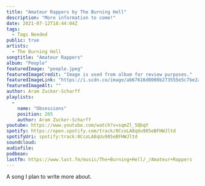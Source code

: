 ```yaml
---
title: "Amateur Rappers by The Burning Hell"
description: "More information to come!"
date: 2021-07-12T18:44:04Z
tags:
  - Tags Needed
public: true
artists:
  - The Burning Hell
songtitle: "Amateur Rappers"
album: "People"
featuredImage: "people.jpeg"
featuredImageCredit: "Image is used from album for review purposes."
featuredImageLink: "https://i.scdn.co/image/ab67616d0000b273555e5c7be2aed3d12fa3ce53"
featuredImageAlt: ""
author: Aram Zucker-Scharff
playlists:
  -
    name: "Obsessions"
    position: 265
    author: Aram Zucker-Scharff
youtube: https://www.youtube.com/watch?v=sqmZl_5QbqY
spotify: https://open.spotify.com/track/0CcoLA8qUu985eBFHWJltd
spotifyUri: spotify:track:0CcoLA8qUu985eBFHWJltd
soundcloud:
audiofile:
podbean:
lastfm: https://www.last.fm/music/The+Burning+Hell/_/Amateur+Rappers
---
```


A song I plan to write more about.
		